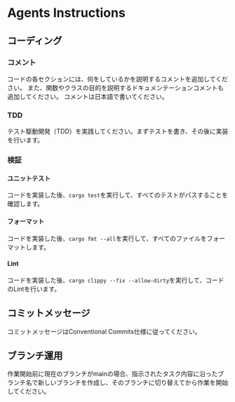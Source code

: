 # Agents Instructions

## コーディング

### コメント

コードの各セクションには、何をしているかを説明するコメントを追加してください。
また、関数やクラスの目的を説明するドキュメンテーションコメントも追加してください。
コメントは日本語で書いてください。


### TDD

テスト駆動開発（TDD）を実践してください。まずテストを書き、その後に実装を行います。

### 検証

#### ユニットテスト

コードを実装した後、`cargo test`を実行して、すべてのテストがパスすることを確認します。

#### フォーマット

コードを実装した後、`cargo fmt --all`を実行して、すべてのファイルをフォーマットします。

#### Lint

コードを実装した後、`cargo clippy --fix --allow-dirty`を実行して、コードのLintを行います。

## コミットメッセージ

コミットメッセージはConventional Commits仕様に従ってください。

## ブランチ運用

作業開始前に現在のブランチがmainの場合、指示されたタスク内容に沿ったブランチ名で新しいブランチを作成し、そのブランチに切り替えてから作業を開始してください。

